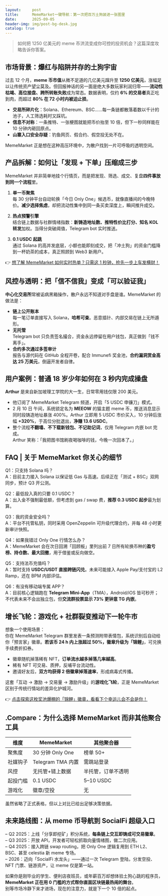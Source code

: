 ```yaml
---
layout:     post
title:      MemeMarket一键导航：第一次把百万土狗装进一张图里
date:       2025-09-05
header-img: img/post-bg-desk.jpg
catalog: true
---
```


> 如何把 1250 亿美元的 meme 币洪流变成你可控的投资机会？这篇深度攻略告诉你答案。

## 市场背景：爆红与陷阱并存的土狗宇宙
过去 12 个月，**meme 币市值**从微不足道的几亿美元蹿升至 **1250 亿美元**，涨幅足以让传统资产望尘莫及。但回报神话的另一面是绝大多数玩家利润归零——**流动性枯竭、高位接盘、跨所转账失败**成为常态。数据表明，仅约 **6% 的交易者**真正吃到肉，而超过 **80% 在 72 小时内被迫止损**。  
- **交易所碎片化**：Solana、Ethereum、BSC……每一条链都散落着数以千计的池子，人工筛选耗时又踩坑。  
- **信息不对称**：一条推特、一张梗图就能把币价抬至 10 倍，但下一秒同样能在 10 分钟内砸回原点。  
- **山寨入口安全存疑**：钓鱼网页、假合约、假空投无处不在。

MemeMarket 正是想在这种高压环境中，为散户找到一片可呼吸的透明空间。

## 产品拆解：如何让「发现 + 下单」压缩成三步
MemeMarket 并非简单地挂个行情页，而是把发现、筛选、成交、复盘**四件事放到同一个流程**里。

1. **单一币聚焦**  
   每 30 分钟平台自动轮换「今日 Only One」候选币，就像直播间的今晚特价。**减少选择焦虑**，却把流动性集中到同一条买卖深度上，瞬间推升成交。

2. **热点预警引擎**  
   结合链上数据与社群情绪指数：**新铸造地址数、推特性价比打分、知名 KOL 转发**加权。当得分突破阈值，Telegram bot 实时推送。

3. **0.1 USDC 起跳**  
   通过 Solana 的高并发底层，小额也能即刻成交，把「冲土狗」的资金门槛降到一杯奶茶的成本，真正照顾到 Web3 新用户。

👉 [想了解 MemeMarket 如何实时热单？只需这 1 秒钟，抢先一步上车发横财！](https://okxdog.com/)

## 风控与透明：把「信不信我」变成「可以验证我」
**中心化交易所**常被诟病黑箱操作，散户永远不知道对手盘是谁。MemeMarket 的做法是：  
- **链上公开账本**  
  每一笔订单直接写入 Solana，**哈希可查**。恶意插针、内部交易在链上无所遁形。  
- **无托管**  
  Telegram bot 只负责签名撮合，资金永远停留在用户钱包，真正做到「钱不离手」。  
- **合约多次通过多签审计**  
  报告与源代码在 GitHub 全程开卷，配合 Immunefi 奖金池，**合约漏洞赏金高达 25 万美元**，倒逼开发者自律。

## 用户案例：普通 18 岁少年如何在 3 秒内完成操盘
**Arthur** 是来自新加坡理工学院的大一生，日常零用钱仅限 200 美元。  
- 他订阅了 MemeMarket Telegram 频道，开启「5 USDC 申镰刀」模式。  
- 2 月 10 日 午间，系统锁定名为 **MEEOW** 的猫主题 meme 币，推送消息显示同时段铸造地址暴涨 400%。Arthur 立即用 5 USDC 市价买入，10 分钟后涨幅 **+320%**，于高位分批退出，**净赚 13.6 USDC**。  
- 整个流程**不翻墙、不下载新钱包、不记助记词**，仅用 Telegram 内嵌 bot 完成。  
Arthur 笑称：「我把图书馆刷夜喝咖啡的钱，今晚一次回本了。」

## FAQ | 关于 MemeMarket 你关心的细节

Q1：只支持 Solana 吗？  
A：目前主力接入 Solana 以保证低 Gas 与高速。后续正在「测试 + BSC」双网同步，预计 Q3 开公测。

Q2：最低投入真的只要 0.1 USDC？  
A：出入金不强制最低额，但考虑到 gas / swap 费，**推荐 0.3 USDC 起步**最为划算。

Q3：我的资金安全吗？  
A：平台不托管私钥，同时采用 OpenZeppelin 可升级代理合约，并每 48 小时更新审计快照。

Q4：如果我错过 Only One 行情怎么办？  
A：MemeMarket 会在次日回溯「回顾板」里列出前 7 日所有轮换币种的**盈亏榜、持仓数、最大回撤**，用于借鉴或反向做空。

Q5：支持法币充值吗？  
A：暂时支持 **USDC/USDT 直接跨链闪兑**。未来可能接入 Apple Pay/支付宝的 L2 Ramp，还在 BPM 内部评估。

Q6：有没有移动端专属 APP？  
A：目前核心逻辑跑在 **Telegram Mini-App**（TMA），Android/iOS 皆可秒开；不代表未来不会出独立包，但**交流群投票显示 73% 更钟意 TG 内嵌**。

## 增长飞轮：游戏化 + 社群裂变推动下一轮牛市
想象一个使用场景：  
你在 MemeMarket Telegram 群里发表一条预测附带表情包，系统识别后自动给你「预言家」徽章。**若该币 24 h 内上涨超过 50%，徽章升级为「锦鲤」**，可兑换手续费折扣券。  
- 徽章随机掉落稀有 NFT，**订单流水越多掉落几率越高**。  
- 稀有 NFT 可交易、质押，反哺平台流动性。  
- 邀请好友后，**双方均获得 2 倍徽章掉落速率**，形成病毒式传播。  

这套「互动 → 激励 → 交易量 → 激励升级」的**游戏化飞轮**，正是 MemeMarket 区别于传统行情站的差异化护城河。

👉 [点击探索这枚奖池爆棚的「锦鲤」徽章，看看下个幸运儿会不会是你！](https://okxdog.com/)

## .Compare：为什么选择 MemeMarket 而非其他聚合工具
| 维度 | MemeMarket | 其他聚合器 |
|---|---|---|
| 聚焦度 | 30 分钟 Only One | 榜单 50+ |
| 社媒钩子 | Telegram TMA 内置 | 需跳站登录 |
| 风控 | 无托管+链上数据 | 半托管，订单不透明 |
| 起投门槛 | 0.1 USDC | 5–10 USDC |
| 游戏化 | 徽章/空投 | 无 |

虽然省略了正式表格，但以上对比已给出足够决策依据。

## 未来路线图：从 meme 币导航到 SocialFi 超级入口
– Q2 2025：上线「分享即挖矿」积分系统，**每条链上交互即铸成可交易徽章**。  
– Q3 2025：开放 API，开发者可轻松抓取向量情绪图，做二次应用。  
– Q4 2025：接入跨链 swap routing，把 Only One 逻辑复用到 ETH L2、BSC、甚至 celestia 新 meme 专场。  
– 2026：迈向「SocialFi 水龙头」——通过一次 Telegram 登陆，分发空投、NFT 门票、链游资产，让 meme 仅是第一站。

如果你是刚毕业的学生、便利店夜班员，或年薪百万却想体验土狗心跳的程序员，**MemeMarket 正在用 0 门槛的方式帮你直面区块链最热闹的舞台**。  
别等市场冷静下来才进场，现在的注意力，就是下一个 10 倍的起点。